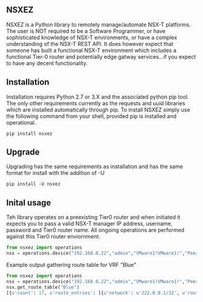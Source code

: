 ## NSXEZ

NSXEZ is a Python library to remotely manage/automate NSX-T platforms. The user is NOT required to be a Software Programmer, or have sophisticated knowledge of NSX-T environments, or have a complex understanding of the NSX-T REST API. It does however expect that someone has built a functional NSX-T environment which includes a functional Tier-0 router and potentially edge gatway services...if you expect to have any decent functionality. 


## Installation

Installation requires Python 2.7 or 3.X and the associated python pip tool. The only other requirements currently as the requests and uuid libraries which are installed automatically through pip. To install NSXEZ simply use the following command from your shell, provided pip is installed and operational. 

`
pip install nsxez
`

## Upgrade

Upgrading has the same requirements as installation and has the same format for install with the addition of -U 

`
pip install -U nsxez
`

## Inital usage

Teh library operates on a preexisting Tier0 router and when initiated it expects you to pass a valid NSX-T manager IP address, username, password and Tier0 router name. All ongoing operations are performed against this Tier0 router enviornment. 

```python
from nsxez import operations
nsx = operations.device("192.168.0.22","admin","VMware1!VMware1!","Peering")
```

Example output gathering route table for VRF "Blue" 

```python
from nsxez import operations
nsx = operations.device("192.168.0.22","admin","VMware1!VMware1!","Peering")
nsx.get_route_table("Blue")
[{u'count': 17, u'route_entries': [{u'network': u'222.0.0.1/32', u'route_type': u'b', u'admin_distance': 200, u'lr_component_id': u'4d16f3ef-ba97-4304-ad88-e525f0391c4f', u'next_hop': u'200.0.0.1', u'lr_component_type': u'VRF_SERVICE_ROUTER_TIER0'}, {u'network': u'172.16.10.0/24', u'route_type': u't0c', u'admin_distance': 0, u'lr_component_id': u'4d16f3ef-ba97-4304-ad88-e525f0391c4f', u'next_hop': u'', u'lr_component_type': u'VRF_SERVICE_ROUTER_TIER0'}, {u'network': u'10.10.0.0/24', u'route_type': u't0c', u'admin_distance': 0, u'lr_component_id': u'4d16f3ef-ba97-4304-ad88-e525f0391c4f', u'next_hop': u'', u'lr_component_type': u'VRF_SERVICE_ROUTER_TIER0'}, {u'network': u'0.0.0.0/0', u'route_type': u'b', u'admin_distance': 200, u'lr_component_id': u'4d16f3ef-ba97-4304-ad88-e525f0391c4f', u'next_hop': u'200.0.0.1', u'lr_component_type': u'VRF_SERVICE_ROUTER_TIER0'}, {u'network': u'0.0.0.0/0', u'route_type': u'', u'admin_distance': 0, u'lr_component_id': u'4d16f3ef-ba97-4304-ad88-e525f0391c4f', u'next_hop': u'127.0.0.3', u'lr_component_type': u'VRF_SERVICE_ROUTER_TIER0'}, {u'network': u'10.22.12.0/24', u'route_type': u't0c', u'admin_distance': 0, u'lr_component_id': u'4d16f3ef-ba97-4304-ad88-e525f0391c4f', u'next_hop': u'', u'lr_component_type': u'VRF_SERVICE_ROUTER_TIER0'}, {u'network': u'169.254.0.0/24', u'route_type': u't0c', u'admin_distance': 0, u'lr_component_id': u'4d16f3ef-ba97-4304-ad88-e525f0391c4f', u'next_hop': u'', u'lr_component_type': u'VRF_SERVICE_ROUTER_TIER0'}, {u'network': u'222.0.0.0/24', u'route_type': u'b', u'admin_distance': 200, u'lr_component_id': u'4d16f3ef-ba97-4304-ad88-e525f0391c4f', u'next_hop': u'200.0.0.1', u'lr_component_type': u'VRF_SERVICE_ROUTER_TIER0'}, {u'network': u'10.10.0.254/32', u'route_type': u'b', u'admin_distance': 200, u'lr_component_id': u'4d16f3ef-ba97-4304-ad88-e525f0391c4f', u'next_hop': u'200.0.0.1', u'lr_component_type': u'VRF_SERVICE_ROUTER_TIER0'}, {u'network': u'ff02::2/128', u'route_type': u'b', u'admin_distance': 200, u'lr_component_id': u'4d16f3ef-ba97-4304-ad88-e525f0391c4f', u'next_hop': u'::ffff:200.0.0.1', u'lr_component_type': u'VRF_SERVICE_ROUTER_TIER0'}, {u'network': u'fc7e:f206:db42::/48', u'route_type': u't0c', u'admin_distance': 0, u'lr_component_id': u'4d16f3ef-ba97-4304-ad88-e525f0391c4f', u'next_hop': u'', u'lr_component_type': u'VRF_SERVICE_ROUTER_TIER0'}, {u'network': u'fc00::1/128', u'route_type': u'b', u'admin_distance': 200, u'lr_component_id': u'4d16f3ef-ba97-4304-ad88-e525f0391c4f', u'next_hop': u'::ffff:200.0.0.1', u'lr_component_type': u'VRF_SERVICE_ROUTER_TIER0'}, {u'network': u'::/0', u'route_type': u'b', u'admin_distance': 200, u'lr_component_id': u'4d16f3ef-ba97-4304-ad88-e525f0391c4f', u'next_hop': u'::ffff:200.0.0.1', u'lr_component_type': u'VRF_SERVICE_ROUTER_TIER0'}, {u'network': u'::/0', u'route_type': u'', u'admin_distance': 0, u'lr_component_id': u'4d16f3ef-ba97-4304-ad88-e525f0391c4f', u'next_hop': u'::ffff:127.0.0.3', u'lr_component_type': u'VRF_SERVICE_ROUTER_TIER0'}, {u'network': u'fe80::/64', u'route_type': u't0c', u'admin_distance': 0, u'lr_component_id': u'4d16f3ef-ba97-4304-ad88-e525f0391c4f', u'next_hop': u'', u'lr_component_type': u'VRF_SERVICE_ROUTER_TIER0'}, {u'network': u'fc00::/64', u'route_type': u'b', u'admin_distance': 200, u'lr_component_id': u'4d16f3ef-ba97-4304-ad88-e525f0391c4f', u'next_hop': u'::ffff:200.0.0.1', u'lr_component_type': u'VRF_SERVICE_ROUTER_TIER0'}, {u'network': u'ff00::/8', u'route_type': u'', u'admin_distance': 0, u'lr_component_id': u'4d16f3ef-ba97-4304-ad88-e525f0391c4f', u'next_hop': u'', u'lr_component_type': u'VRF_SERVICE_ROUTER_TIER0'}], u'edge_node': u'/infra/sites/default/enforcement-points/default/edge-clusters/bc85d6fc-4c52-45b3-8279-c19fe81795d2/edge-nodes/1936512d-e68b-48f3-bafc-5ef42a35eda8'}]
```


